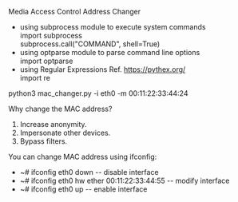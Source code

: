 Media Access Control Address Changer

- using subprocess module to execute system commands  
  import subprocess  
  subprocess.call("COMMAND", shell=True)  
- using optparse module to parse command line options  
  import optparse  
- using Regular Expressions Ref. https://pythex.org/  
  import re  

python3 mac_changer.py -i eth0 -m 00:11:22:33:44:24

Why change the MAC address?
1. Increase anonymity.
2. Impersonate other devices.
3. Bypass filters.

You can change MAC address using ifconfig:

- ~# ifconfig eth0 down  -- disable interface
- ~# ifconfig eth0 hw ether 00:11:22:33:44:55  -- modify interface 
- ~# ifconfig eth0 up  -- enable interface
